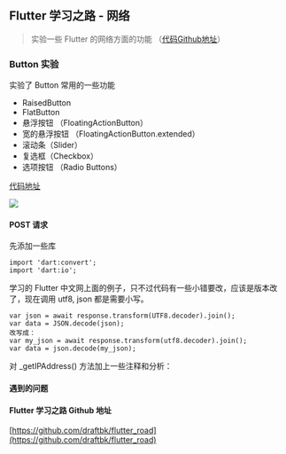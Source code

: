 ## Flutter 学习之路 - 网络
> 实验一些 Flutter 的网络方面的功能 （[代码Github地址](https://github.com/draftbk/flutter_road/blob/master/flutter_road_widgets/lib/days/Day10.dart)）

### Button 实验

实验了 Button 常用的一些功能

- RaisedButton
- FlatButton
- 悬浮按钮 （FloatingActionButton）
- 宽的悬浮按钮 （FloatingActionButton.extended）
- 滚动条（Slider）
- 复选框（Checkbox）
- 选项按钮 （Radio Buttons）

[代码地址](https://github.com/draftbk/flutter_road/blob/master/flutter_road_widgets/lib/days/Day10.dart)

![](https://github.com/draftbk/Blog_Resource/blob/master/Flutter/gif/flutter_road_button.gif)



#### POST 请求

先添加一些库

```
import 'dart:convert';
import 'dart:io';
```
学习的 Flutter 中文网上面的例子，只不过代码有一些小错要改，应该是版本改了，现在调用 utf8, json 都是需要小写。

```
var json = await response.transform(UTF8.decoder).join();
var data = JSON.decode(json);
改写成：
var my_json = await response.transform(utf8.decoder).join();
var data = json.decode(my_json);
```

对 _getIPAddress() 方法加上一些注释和分析：



#### 遇到的问题



#### Flutter 学习之路 Github 地址

[https://github.com/draftbk/flutter_road](https://github.com/draftbk/flutter_road)














